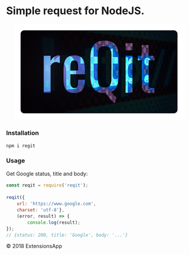 # Simple request for NodeJS.

<p align="center"><img src="https://raw.githubusercontent.com/extensionsapp/reqit/master/logo.png" alt="reQit, npm package for NodeJS" title="reQit, npm package for NodeJS"></p>


### Installation
```
npm i regit
```

### Usage

Get Google status, title and body:

```javascript
const reqit = require('reqit');

reqit({
    url: 'https://www.google.com', 
    charset: 'utf-8'}, 
    (error, result) => {
        console.log(result);
});
// {status: 200, title: 'Google', body: '...'}
```

© 2018 ExtensionsApp